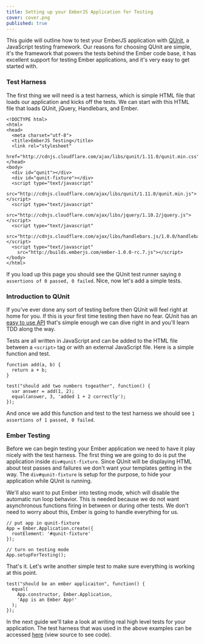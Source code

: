 ```yaml
---
title: Setting up your EmberJS Application for Testing
cover: cover.png
published: true
---
```


This guide will outline how to test your EmberJS application with
[QUnit](http://qunitjs.com/), a JavaScript testing framework. Our
reasons for choosing QUnit are simple, it's the framework that
powers the tests behind the Ember code base, it has excellent support for
testing Ember applications, and it's very easy to get started with.

### Test Harness

The first thing we will need is a test harness, which is simple HTML
file that loads our application and kicks off the tests. We can start
with this HTML file that loads QUnit, jQuery, Handlebars, and Ember.

    <!DOCTYPE html>
    <html>
    <head>
      <meta charset="utf-8">
      <title>EmberJS Testing</title>
      <link rel="stylesheet" 
        href="http://cdnjs.cloudflare.com/ajax/libs/qunit/1.11.0/qunit.min.css">
    </head>
    <body>
      <div id="qunit"></div>
      <div id="qunit-fixture"></div>
      <script type="text/javascript"
        src="http://cdnjs.cloudflare.com/ajax/libs/qunit/1.11.0/qunit.min.js"></script>
      <script type="text/javascript"
        src="http://cdnjs.cloudflare.com/ajax/libs/jquery/1.10.2/jquery.js"></script>
      <script type="text/javascript"
        src="http://cdnjs.cloudflare.com/ajax/libs/handlebars.js/1.0.0/handlebars.js"></script>
      <script type="text/javascript"
        src="http://builds.emberjs.com/ember-1.0.0-rc.7.js"></script>
    </body>
    </html>

If you load up this page you should see the QUnit test runner saying ``0
assertions of 0 passed, 0 failed``. Nice, now let's add a simple tests.

### Introduction to QUnit

If you've ever done any sort of testing before then QUnit will feel
right at home for you. If this is your first time testing then have no
fear.  QUnit has an [easy to use API](http://api.qunitjs.com/) that's
simple enough we can dive right in and you'll learn TDD along the way.

Tests are all written in JavaScript and can be added to the HTML file
between a ``<script>`` tag or with an external JavaScript file. Here is
a simple function and test.

    function add(a, b) {
      return a + b;
    }

    test("should add two numbers togeather", function() {
      var answer = add(1, 2);
      equal(answer, 3, 'added 1 + 2 correctly');
    });

And once we add this function and test to the test harness we should see
``1 assertions of 1 passed, 0 failed``. 

### Ember Testing

Before we can begin testing your Ember application we need to have
it play nicely with the test harness. The first thing we are going to do
is put the application inside ``div#qunit-fixture``. Since QUnit will be
displaying HTML about test passes and failures we don't want your
templates getting in the way. The ``div#qunit-fixture`` is setup for the
purpose, to hide your application while QUnit is running.

We'll also want to put Ember into testing mode, which will disable the
automatic run loop behavior. This is needed because we do not want
asynchronous functions firing in between or during other tests. We don't
need to worry about this, Ember is going to handle everything for us.

    // put app in qunit-fixture
    App = Ember.Application.create({
      rootElement: '#qunit-fixture'
    });

    // turn on testing mode
    App.setupForTesting();

That's it. Let's write another simple test to make sure everything is
working at this point.

    test("should be an ember applicaiton", function() {
      equal(
        App.constructor, Ember.Application,
        'App is an Ember App!'
      );
    });

In the next guide we'll take a look at writing real high level tests for
your application. The test harness that was used in the above examples
can be accessed [here](harness) (view source to see code).
